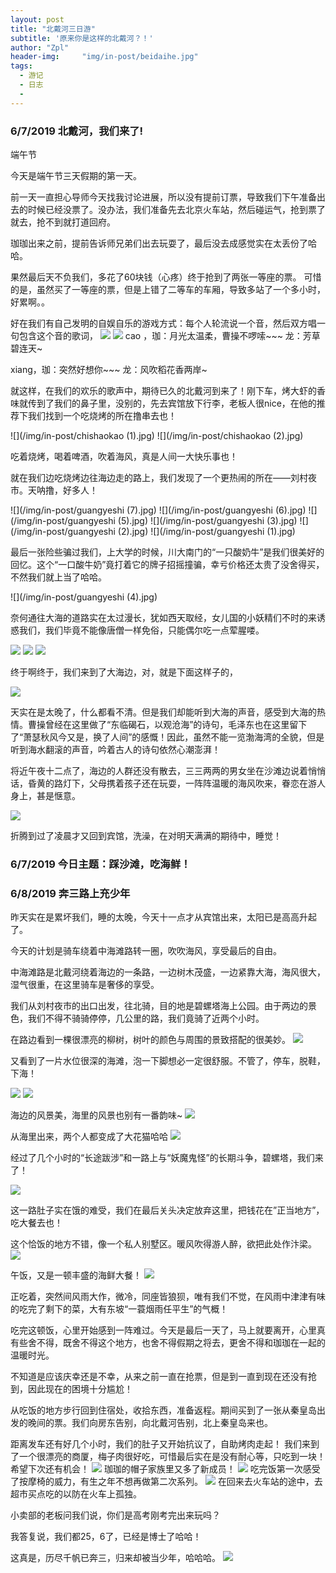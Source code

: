 ```yaml
---
layout: post
title: "北戴河三日游"
subtitle: '原来你是这样的北戴河？！'
author: "Zpl"
header-img:     "img/in-post/beidaihe.jpg"
tags:
  - 游记
  - 日志
  - 
---
```


### 6/7/2019 北戴河，我们来了!

端午节

今天是端午节三天假期的第一天。

前一天一直担心导师今天找我讨论进展，所以没有提前订票，导致我们下午准备出去的时候已经没票了。没办法，我们准备先去北京火车站，然后碰运气，抢到票了就去，抢不到就打道回府。

珈珈出来之前，提前告诉师兄弟们出去玩耍了，最后没去成感觉实在太丢份了哈哈。

果然最后天不负我们，多花了60块钱（心疼）终于抢到了两张一等座的票。
可惜的是，虽然买了一等座的票，但是上错了二等车的车厢，导致多站了一个多小时，好累啊。。

好在我们有自己发明的自娱自乐的游戏方式：每个人轮流说一个音，然后双方唱一句包含这个音的歌词，
![](/img/in-post/chufa.jpg)
![](/img/in-post/chufa1.jpg)
cao ，珈：月光太温柔，曹操不啰嗦~~~
龙：芳草碧连天~

xiang，珈：突然好想你~~~
龙：风吹稻花香两岸~

就这样，在我们的欢乐的歌声中，期待已久的北戴河到来了！刚下车，烤大虾的香味就传到了我们的鼻子里，没别的，先去宾馆放下行李，老板人很nice，在他的推荐下我们找到一个吃烧烤的所在撸串去也！

![](/img/in-post/chishaokao (1).jpg)
![](/img/in-post/chishaokao (2).jpg)

吃着烧烤，喝着啤酒，吹着海风，真是人间一大快乐事也！

就在我们边吃烧烤边往海边走的路上，我们发现了一个更热闹的所在——刘村夜市。天呐撸，好多人！

![](/img/in-post/guangyeshi (7).jpg)
![](/img/in-post/guangyeshi (6).jpg)
![](/img/in-post/guangyeshi (5).jpg)
![](/img/in-post/guangyeshi (3).jpg)
![](/img/in-post/guangyeshi (2).jpg)
![](/img/in-post/guangyeshi (1).jpg)

最后一张险些骗过我们，上大学的时候，川大南门的“一只酸奶牛”是我们很美好的回忆。这个“一口酸牛奶”竟打着它的牌子招摇撞骗，幸亏价格还太贵了没舍得买，不然我们就上当了哈哈。

![](/img/in-post/guangyeshi (4).jpg)

奈何通往大海的道路实在太过漫长，犹如西天取经，女儿国的小妖精们不时的来诱惑我们，我们毕竟不能像唐僧一样免俗，只能偶尔吃一点荤腥喽。

![](/img/in-post/songzhiji.jpg)
![](/img/in-post/yezi.jpg)
![](/img/in-post/kaomianjin.jpg)

终于啊终于，我们来到了大海边，对，就是下面这样子的，

![](/img/in-post/seaside.jpg)

天实在是太晚了，什么都看不清。但是我们却能听到大海的声音，感受到大海的热情。曹操曾经在这里做了“东临碣石，以观沧海”的诗句，毛泽东也在这里留下了“萧瑟秋风今又是，换了人间”的感慨！因此，虽然不能一览渤海湾的全貌，但是听到海水翻滚的声音，吟着古人的诗句依然心潮澎湃！

将近午夜十二点了，海边的人群还没有散去，三三两两的男女坐在沙滩边说着悄悄话，昏黄的路灯下，父母携着孩子还在玩耍，一阵阵温暖的海风吹来，眷恋在游人身上，甚是惬意。


![](/img/in-post/seaside(2).jpg)

折腾到过了凌晨才又回到宾馆，洗澡，在对明天满满的期待中，睡觉！


### 6/7/2019 今日主题：踩沙滩，吃海鲜！



### 6/8/2019 奔三路上充少年

昨天实在是累坏我们，睡的太晚，今天十一点才从宾馆出来，太阳已是高高升起了。

今天的计划是骑车绕着中海滩路转一圈，吹吹海风，享受最后的自由。

中海滩路是北戴河绕着海边的一条路，一边树木茂盛，一边紧靠大海，海风很大，湿气很重，在这里骑车是奢侈的享受。

我们从刘村夜市的出口出发，往北骑，目的地是碧螺塔海上公园。由于两边的景色，我们不得不骑骑停停，几公里的路，我们竟骑了近两个小时。

在路边看到一棵很漂亮的柳树，树叶的颜色与周围的景致搭配的很美妙。
![](/img/in-post/qiche.jpg)

又看到了一片水位很深的海滩，泡一下脚想必一定很舒服。不管了，停车，脱鞋，下海！

![](/img/in-post/qiche1.jpg)
![](/img/in-post/qiche2.jpg)

海边的风景美，海里的风景也别有一番韵味~
![](/img/in-post/qiche3.jpg)

从海里出来，两个人都变成了大花猫哈哈
![](/img/in-post/qiche4.jpg)

经过了几个小时的“长途跋涉”和一路上与“妖魔鬼怪”的长期斗争，碧螺塔，我们来了！

![](/img/in-post/biluota.jpg)

这一路肚子实在饿的难受，我们在最后关头决定放弃这里，把钱花在”正当地方”，吃大餐去也！

这个恰饭的地方不错，像一个私人别墅区。暖风吹得游人醉，欲把此处作汴梁。
![](/img/in-post/wufan1.jpg)

午饭，又是一顿丰盛的海鲜大餐！
![](/img/in-post/wufan2.jpg)

正吃着，突然间风雨大作，微冷，同座皆狼狈，唯有我们不觉，在风雨中津津有味的吃完了剩下的菜，大有东坡“一蓑烟雨任平生”的气概！

吃完这顿饭，心里开始感到一阵难过。今天是最后一天了，马上就要离开，心里真有些舍不得，既舍不得这个地方，也舍不得假期之将去，更舍不得和珈珈在一起的温暖时光。

不知道是应该庆幸还是不幸，从来之前一直在抢票，但是到一直到现在还没有抢到，因此现在的困境十分尴尬！

从吃饭的地方步行回到住宿处，收拾东西，准备返程。期间买到了一张从秦皇岛出发的晚间的票。我们向房东告别，向北戴河告别，北上秦皇岛来也。

距离发车还有好几个小时，我们的肚子又开始抗议了，自助烤肉走起！
我们来到了一个很漂亮的商厦，梅子肉很好吃，可惜最后实在是没有耐心等，只吃到一块！希望下次还有机会！
![](/img/in-post/fancheng.jpg)
珈珈的帽子家族里又多了新成员！
![](/img/in-post/fancheng1.jpg)
吃完饭第一次感受了按摩椅的威力，有生之年不想再做第二次系列。
![](/img/in-post/fancheng2.jpg)
在回来去火车站的途中，去超市买点吃的以防在火车上孤独。

小卖部的老板问我们说，你们是高考刚考完出来玩吗？

我答复说，我们都25，6了，已经是博士了哈哈！

这真是，历尽千帆已奔三，归来却被当少年，哈哈哈。
![](/img/in-post/guilai.jpg)
